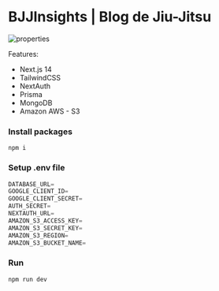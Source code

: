 # BJJInsights | Blog de Jiu-Jitsu

![properties](https://github.com/MarceloMafraBJJ/properties/assets/84472778/49eb6af4-cb4a-488b-9106-556988faa590)


Features:

- Next.js 14
- TailwindCSS
- NextAuth
- Prisma
- MongoDB
- Amazon AWS - S3

### Install packages

```shell
npm i
```

### Setup .env file

```js
DATABASE_URL=
GOOGLE_CLIENT_ID=
GOOGLE_CLIENT_SECRET=
AUTH_SECRET=
NEXTAUTH_URL=
AMAZON_S3_ACCESS_KEY=
AMAZON_S3_SECRET_KEY=
AMAZON_S3_REGION=
AMAZON_S3_BUCKET_NAME=
```

### Run

```shell
npm run dev
```
